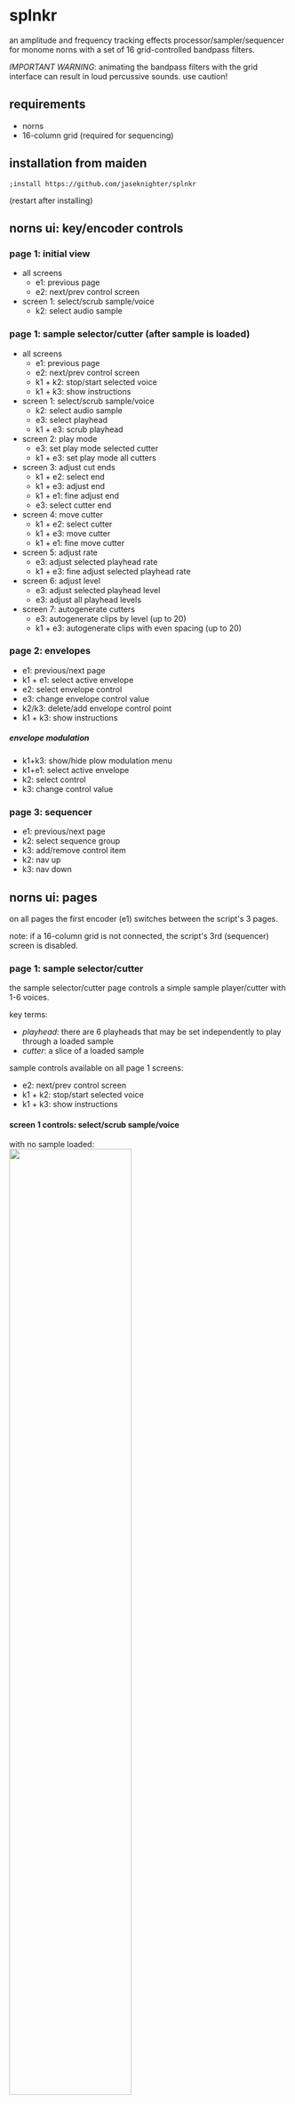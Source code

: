 # splnkr
an amplitude and frequency tracking effects processor/sampler/sequencer for monome norns with a set of 16 grid-controlled bandpass filters. 

*IMPORTANT WARNING*: animating the bandpass filters with the grid interface can result in loud percussive sounds. use caution!

## requirements

* norns
* 16-column grid (required for sequencing)

## installation from maiden
`;install https://github.com/jaseknighter/splnkr`

(restart after installing)

## norns ui: key/encoder controls

### page 1: initial view
* all screens
  * e1: previous page 
  * e2: next/prev control screen
* screen 1: select/scrub sample/voice
  * k2: select audio sample


### page 1: sample selector/cutter (after sample is loaded)
* all screens
  * e1: previous page 
  * e2: next/prev control screen
  * k1 + k2: stop/start selected voice
  * k1 + k3: show instructions
* screen 1: select/scrub sample/voice
  * k2: select audio sample
  * e3: select playhead
  * k1 + e3: scrub playhead
* screen 2: play mode
  <!-- * k2/k3: delete/add cutter -->
  * e3: set play mode selected cutter
  * k1 + e3: set play mode all cutters
* screen 3: adjust cut ends
  <!-- * k2/k3: delete/add cutter -->
  * k1 + e2: select end
  * k1 + e3: adjust end
  * k1 + e1: fine adjust end
  * e3: select cutter end
* screen 4: move cutter
  <!-- * k2/k3: delete/add cutter -->
  * k1 + e2: select cutter
  * k1 + e3: move cutter
  * k1 + e1: fine move cutter
* screen 5: adjust rate
  <!-- * k2/k3: delete/add cutter -->
  * e3: adjust selected playhead rate
  * k1 + e3: fine adjust selected playhead rate
* screen 6: adjust level
  <!-- * k2/k3: delete/add cutter -->
  * e3: adjust selected playhead level
  * e3: adjust all playhead levels
* screen 7: autogenerate cutters
  * e3: autogenerate clips by level (up to 20)
  * k1 + e3: autogenerate clips with even spacing (up to 20)

### page 2: envelopes
* e1: previous/next page 
* k1 + e1: select active envelope  
* e2: select envelope control  
* e3: change envelope control value  
* k2/k3: delete/add envelope control point  
* k1 + k3: show instructions

##### envelope modulation
* k1+k3: show/hide plow modulation menu
* k1+e1: select active envelope  
* k2: select control
* k3: change control value

### page 3: sequencer
* e1: previous/next page 
* k2: select sequence group
* k3: add/remove control item
* k2: nav up
* k3: nav down

## norns ui: pages

on all pages the first encoder (e1) switches between the script's 3 pages.

note: if a 16-column grid is not connected, the script's 3rd (sequencer) screen is disabled.

### page 1: sample selector/cutter
the sample selector/cutter page controls a simple sample player/cutter with 1-6 voices. 

key terms: 

* *playhead*: there are 6 playheads that may be set independently to play through a loaded sample
* *cutter*: a slice of a loaded sample

sample controls available on all page 1 screens:
  * e2: next/prev control screen
  * k1 + k2: stop/start selected voice
  * k1 + k3: show instructions

#### screen 1 controls: select/scrub sample/voice

with no sample loaded:<br>
<img src="images/pages/page1/page1_s1_start.png" width="66%">
<!-- ![](images/pages/page1/page1_s1_start.png) -->

the script first loads with instructions to press k2 to select a sample. once a sample has been selected, e2 navigates to other page 1 screens. 

with sample loaded:<br>
<img src="images/pages/page1/page1_s1_sample.png" width="66%">
<!-- ![](images/pages/page1/page1_s1_sample.png) -->

the banded graphic that appears once a sample has been loaded depicts amplitude (volume) changes in the sample. darker bands represent softer sounds and lighter bands represent louder sounds.

screen 1 controls:
  * k2: select a new sample to play 
  * k1 + e3: scrub the playhead 
  * e3: select the active voice

#### screen 2 controls: play mode
<img src="images/pages/page1/page1_s2_play_mode.png" width="66%">
<!-- ![](images/pages/page1/page1_s2_play_mode.png) -->

there are five play modes that can be set individually (e3) for each of the 6 playheads:

* *stop*: stops the selected playhead
* *loop all*: the selected playhead plays through the entire sequence
* *all cuts*: the selected playhead jumps from one cutter to the next (assuming multiple cutters have been generated on screen 6)
* *sel cut*: the selected playhead plays just the selected cutter
* *1-shot*: the selected playhead plays just the selected cutter one time

on this screen, k1 + e3 sets the play modes for all six playheads at once.

screen 2 controls:
  * k1 + k2: stop/start sel voice
  * e3: set the play mode of the selected cutter
  * k1 + e3: set the play mode of all cutters
  <!-- * k2/k3: delete/add cutter -->

#### screen 3 controls: adjust cut ends
<img src="images/pages/page1/page1_s3_adj_cut_ends.png" width="66%">
<!-- ![](images/pages/page1/page1_s3_adj_cut_ends.png) -->

the cutter(s) ends may be controlled on this screen.

screen 3 controls:
  <!-- * k2/k3: delete/add cutter -->
  * k1 + k2: stop/start sel voice
  * k1 + e2: select cutter
  * e3: select cutter end to adjust
  * k1 + e3: adjust selected cutter end
  * k1 + e1: fine adjust selected cutter end

#### screen 4 controls: move cutter
<img src="images/pages/page1/page1_s4_move_cutter.png" width="66%">
<!-- ![](images/pages/page1/page1_s4_move_cutter.png) -->

the location of the cutter(s) may be controlled on this screen.

screen 4 controls:
  <!-- * k2/k3: delete/add cutter -->
  * k1 + k2: stop/start sel voice
  * k1 + e2: select cutter
  * k1 + e3: adjust selected cutter location
  * k1 + e1: fine adjust selected cutter location

#### screen 5 controls: adjust rate
<img src="images/pages/page1/page1_s5_rate.png" width="66%">
<!-- ![](images/pages/page1/page1_s5_rate.png) -->

the rate of each playhead may be controlled on this screen.

screen 5 controls:
  <!-- * k2/k3: delete/add cutter -->
  * k1 + k2: stop/start sel voice
  * e3: adjust selected voice rate
  * k1 + e3: fine adjust selected voice rate

#### screen 6 controls: adjust level
<img src="images/pages/page1/page1_s6_level.png" width="66%">
![](images/pages/page1/page1_s6_level.png)

the audio level of each playhead may be controlled on this screen.

screen 6 controls:
  <!-- * k2/k3: delete/add cutter -->
  * k1 + k2: stop/start sel voice
  * e3: adjust selected voice level
  * k1 + e3: adjust all voice levels

#### screen 7 controls: autogenerate cutters
<img src="images/pages/page1/page1_s7_autogenerate.png" width="66%">
<!-- ![](images/pages/page1/page1_s7_autogenerate.png) -->

cutters may be added and removed from this screen. 

if cutters are added with e3, each cutter is set at a point of the sample where a large change in levels has been detected (e.g. at the start/end of a sound). 

if cutters are added with k1 + e3, each cutter is evenly spaced.

screen 7 controls:
  * k1 + k2: stop/start sel voice
  * e3: autogenerate clips by level (up to 20)
  * k1 + e3: autogenerate clips with even spacing (up to 20)

### page 2: envelopes
<img src="images/pages/page2/page2_envelopes.png" width="66%">
<!-- ![](images/pages/page2/page2_envelopes.png) -->

the two shapes displayed on page 2 represent envelopes which may be applied to external devices (i.e. crow, jf, midi, w/). the first envelope is also be used to shape the granular envelope if enabled (see *effects* below for details). 

an extension of Mark Eats' [envgraph class](https://github.com/monome/norns/blob/main/lua/lib/envgraph.lua), the two envelopes may be set with a variable number of control points or 'nodes.' 

there are 5 types of controls for each of the two envelopes: 

`env level`: the maximum amplitude of the envelope  
`env length`: the length of the envelope  
`node time`: when the node is processed by the envelope  
`node level`: the amplitude of the envelope at the node time  
`node angle`: the shape of the ramp from the prior node time to the current node time

with a few exceptions, the last of the three control types (node time, node level, and node angle) are adjustable for each of envelopes nodes.

fine grain controls: all of the envelope controls allow for fine grain control using k1+e3.

#### envelope modulation
<img src="images/pages/page2/page2_envelope_mods.png" width="66%">
<!-- ![](images/pages/page2/page2_envelope_mods.png) -->

pressing k1+k2 on the plow screen brings up the `plow modulation` menu. once enabled, the menu, which can be navigated using e2 and e3. each envelope has eight modulation parameters:  
  
* `mod prob`: The probability that one of the other modulation parameters will be evaluated. If it is set to 0%, no envelope modulation will occur for the selected envelope.  
* `time prob`: The probability that the time value for each of the envelope's nodes will be modulated.  
* `time mod amt`: The amount of modulation that will be applied to the time value of each of the envelope's nodes.  
* `level prob`: The probability that the level value for each of the envelope's nodes will be modulated.  
* `level mod amt`: The amount of modulation that will be applied to the level value of each of the envelope's nodes.  
* `curve prob`: The probability that the curve value for each of the envelope's nodes will be modulated.  
* `curve mod amt`: The amount of modulation that will be applied to the curve value of each of the envelope's nodes.  
* `env mod nav`: Selects which of the above seven parameters are selected on when plow modulation is visible (by pressing k1+k3) on the plow screen. This parameter is useful for controlling the plow ui via midi. 

<!-- In addition, the `show env mod params` parameter makes the parameter modulation navigation visible (again, useful for controlling the ui via midi). -->

### page 3: sequencer

selecting the third page (*sqncr*) using norns encoder e1 brings up the sequencer view. this page is only available if a grid with 16 or more columns is attached to the norns.

by default, the sequencer has 9 steps. each sequence step has 5 sub-steps by default. values are assigned to the sequencer's sub-steps. each time the sequencer completes a cycle, the values assigned to the next sub-step are activated. 

*EXAMPLE*

if step 1 of the sequencer has a sample rate of 1 assigned to sub-step 1 and a sample rate of 2 assigned to sub-step 2: 

  * the first time the sequencer arrives at step 1 the sample rate will be set 1
  * after the sequencer has gone through all the active steps (9 steps by default) and returns to step 1, the 2nd sub-step will be activated and the sample rate will be set to 2

the sequencer is built around the [Lattice](http://norns.local/doc/modules/Lattice.html) and [Sequins](https://monome.org/docs/norns/reference/lib/sequins) libraries. 



#### grid controls
<img src="images/sequencer_grid.png" width="66%">
<!-- ![](images/sequencer_grid.png) -->

* (1) *filter mode* selector (row 8, col 15): switches the grid to the bandpass filter control mode.
* (2) *sequencer mode* selector (row 8, col 16): switches the grid to the sequencer control mode.
  * note: using encoder e1 to select the norns sequencer view (page 3) will automatically switch the grid to the sequencer mode.
* (A) *sequence sets* (rows 1, cols 1-5): each sequence set defines a unique sequence of up to 9 sequence steps with each sequence step containing up to 5 sub-sequence values which are cycled as the sequencer completes its active steps (see *EXAMPLE* above)
* (B) *sequence steps* (rows 1, cols 6-14): each sequence set contains up to 9 steps. At each sequence step, multiple types of outputs may be sequenced.
  * the number of active sequence steps may be controlled from the params menu (PARAMETERS>EDIT>sequencing) by updating the *num steps* parameter.
* (C) *output types* (row 2, cols 6-14): there are 4 *output types*
    * softcut (sc): select to control the sample loaded on norns page 1
    * devices (dev): select to control external devices
    * effects (eff): select to activate effects defined in the SuperCollider engine.
    * time: select to update values related to the sequencer's step and tempo parameters
* (D) *outputs* (row 3, cols 6-14)
  * each *output type* has multiple *outputs*:
    * softcut (sc): sequence a softcut voice (up to 6 voices can be sequenced at each step)
    * devices (dev): there are 4 device outputs that may be selected: midi, crow, just friends, and w/
    * effects (eff): there are 6 effect outputs that may be selected:
      * amp (level): sets the level of the SuperCollider engine's audio output
      * drywet: sets the amount of audio signal sent to the SuperCollider engine to which effects will be applied
      * delay: sets a delay using SuperCollider's [BufCombC](https://doc.sccode.org/Classes/BufCombC.html) UGen
      * bitcrush: bitcrushes the audio signal with SuperCollider's [Decimator](https://doc.sccode.org/Classes/Decimator.html) UGen
      * granular enveloper (env): using live granulation with server-driven enveloping, based on example 1.b in the SuperCollider [Live Granulation tutorial](https://pustota.basislager.org/_/sc-help/Help/Tutorials/Live_Granulation.html)
        * note: the granular enveloper uses the envelope defined by the first envelope on the *splnkr* script's second page (env)
      * pitchshift (pshift): sets an arpeggiating pitchshifter using SuperCollider's time domain granular pitchshifter [PitchShift](https://doc.sccode.org/Classes/PitchShift.html) UGen.
    * time: there are 3 time outputs that may be selected
      * sequence
      * sub-sequence
      * clock/lattice/pattern (clp)assigned to each *sequence set*. 
    * time: sequence parameters related to time and the sequencer
* (E) *modes* (row 4, cols 6-14)
  * each *output* has multiple *modes*
    * *IMPORTANT NOTE* multiple modes may be active for each output at each sequence step
    * softcut (sc) voices 1-6
        * v_mode: the voice/playhead mode 
          <!-- * *stop*: stop the *voice*
          * *loop all*: loops through the whole sequence
          * *all cuts*: loop between active *cutters*
          * *sel cut*: loop within the *cutter* assigned to the *voice* -->
        * cutter: assign a cutter assigned to the selected voice
        * rate: the speed of the selected voice
        * direction: the direction of selected the voice
        * level: the amplitude of the selected voice
    * external devices (dev): 
      * midi: there are 7 modes for midi
        * v[1-3]: select up to 3 midi notes to play 
        * cc[1-3]: set up to 3 midi cc values 
        * stop/start: sends a stop/start signal to the selected midi output(s)
      * crow: there are 6 modes for crow
        * crow 1 pitch (c1_pitch): sets the pitch of crow output 1
        * crow 1 repeats (c1_rp): sets the number of times crow output 1 repeats the pitch
        * crow 1 repeat frequency (c1_rpfreq): sets the frequency at which crow output 1 repeats the pitch
        * crow 3 pitch (c3_pitch): sets the pitch of crow output 3
        * crow 3 repeats (c3_rp): sets the number of times crow output 3 repeats the pitch
        * crow 3 repeat frequency (c3_rpfreq): sets the frequency at which crow output 3 repeats the pitch
      * just friends (uses just friends' synthesis mode): there are 7 modes for just friends
        * play_note: sets the pitch of just friends using [dynamic voice allocation](https://github.com/whimsicalraps/Just-Friends/blob/main/Just-Type.md#dynamic-voice-allocation-6-voice-polysynth)
        * vce[1-6]: sets the pitch of the specified just friends channel using [individual voice control](https://github.com/whimsicalraps/Just-Friends/blob/main/Just-Type.md#individual-voice-control-6-monosynth-voices)
      * w/: there are 5 w/ modes
        * wsyn[1-3]: selects a wsyn voice to play
        * wdel-ks: karplus-strong synthesis
        * wdel: set delay parameters
    * effects (eff): 
      * delay: 
        * amount (amt): sets the amount of audio signal to send to the delay effect
        * delay time (del_time)
        * delay decay (del_decay)
        * delay amp (del_am)
      * bitcrush:
        * amount (amt): sets the amount of audio signal to send to the bitcrusher effect
        * bits: bit depth that the signal will be reduced to
        * rate:  the sample rate that the signal will be resampled at
      * granular enveloper (env):
        * off/on (off_on)
        * rate
        * overlap (ovrlap)
      * pitchshift (pshift):
        * amount (amt): sets the amount of audio signal to send to the bitcrusher effect
        * rate
        * ps_1 - ps_5: sets the amount to shift the pitch at each step of the 5-step arpeggio
        * note: there are two additional parameters that may be set in the PARAMETERS>EDIT menu that currently are not sequenced with the grid sequencer:
          * grain size
          * time dispersion
    * time: 
      * sequence: 
        * step: skip sequence steps according to the value set by the step parameter (a value of 1 doesn't result in skipped steps)
        * number of steps (#seq): sets the number of steps in the sequence
        * starting step: the step to start the sequence
      * sub-sequence: 
        * step: skip sub-sequence steps according to the value set by the step parameter (a value of 1 doesn't result in skipped steps)
        * number of steps (#seq): sets the number of steps in the sub-sequence
        * starting step: the step to start the sub-sequence
      * clock/lattice/pattern (clp):
        * clock: sets the norns clock speed
        * clock morph (c_morph): sets the speed and shape of a transition to a new clock speed
        * meter: sets the meter of the splnkr script
        * division: sets the division of the selected sequence set 
* (F) *params* (row 5, cols 6-14)
  * some of output modes have multiple params that may be sequenced: 
    * external devices (dev): 
      * midi: 
        * v[1-3]: midi voices 1-3 each have 6 parameters that may be set
          * pitch: sets the pitch
          * repeats (rep): sets the number of times each pitch is repeated
          * repeat frequency (rep_frq): sets the frequency (i.e. speed) of each repeat
          * duration (dur): sets the duration of each note
          * velocity (vel): sets the velocity of each note
          * channel (chan): sets the channel used for each note
        * cc[1-3]: midi cc's 1-3 each have 3 parameters that may be set
          * control change (cc): the control change value
          * value (val): the value to send to the selected midi cc
          * channel (chan): the channel to use to send the cc value
      * just friends: there are two parameters that may be set for each just friends' mode:
        * pitch: the pitch
        * level: the level (amp)
      * w/: 
        * wsyn[1-3]: wsyn voices 1-3 each have 9 parameters that may be set:
          * pitch
          * velocity (vel)
          * curve (crv)
          * ramp (rmp)
          * fm index (fm_ix)
          * fm envelope (fm_env)
          * fm ratio (fm_rat)
          * lpg time (lpg_tme)
          * lpg symmetry (lpg_sym)
        * wdel-ks: there are 4 parameters that may be set for /w_del in karplus-strong mode
          * pitch
          * mix
          * feedback (fbk)
          * filter (flt)
        * wdel: there are 9 paramerter that may be set for /w_del in delay mode
          * mix
          * time (tme)
          * feedback (fbk)
          * filter (flt)
          * rate (rte)
          * frequency (frq)
          * mod rate (mod_rte)
          * mod amount (mod_amt)
          * freeze (frz)
* number selection ui groups: 
  * (G) *integer place value* selectors: one or more integer place number selections (ones, tens, hundreds, thousands, etc.) may be applied to a sequencer value. integer place values are defined going from right to left from the *decimal point* button (*I*)
  * (H) *decimal point* indicator: this grid button separates *integer place value* selectors from *decimal place value* selectors. 
  * (I) *decimal place value* selectors: one or more decimal place number selections (tenths, hundredths, thousandths, etc.) may be assigned to a sequencer value. decimal place values are defined going from left to right from the *decimal point* button (*I*)
  * (J) *place value* selector: sets the place value. This value will be added to the other selected place values.
    * examples:
      * if the *decimal place value* is set to tenths and the first *place value* selector is selected, the place value will be set to 0.1. 
      * if the *integer place value* is set to ones and the third *place value* selector is selected, the place value will be set to 3.
  * (K) *number sequence mode* selector: 
    * the *number sequence mode* selector is set to *absolute* for each value by default (meaning, the value selected will be the value used, irrespective of the prior value).
    * if a number is set to a sequence mode of *relative*, its value is added to the previous value. 
  * (L) *polarity* selector: sets the value to positive or negative. the *polarity* selector is set to positive by default. the polarity selector only appear's does not appear for some numerical values
  * notes about number selection: 
    * number selection occurs by first selecting a place value (ui groups *G* and/or *H*) and then selecting a number (ui group *J*).   
    * if mulitple place values are set, they are added together. For example, if the *ones integer place value* is set to `5` and the *tenths integer place value* is set to `4`  
    * if a *decimal place* value or *integer place* value is set with a short press with nothing selected in the number row (*J*), the value is set to 0 at that place
    * if a *decimal place* value or *integer place* value is set with a long press and nothing selected in the number row (*J*), the value for the selected output/mode/param is set to nil and will be skipped
    * if a place value is set with a long press with a number selected in the number row (*J*), only the selected place value is used and other place values are cleared. 
* note selection ui groups: 
  * (K) *note sequence mode* selector: 
    * there are two possible note sequence mode values: *absolute* and *relative* 
    * if the *number sequence mode* selector is set to *absolute*, the value selected will be the value used in the sequence, irrespective of the prior value.
    * if a note is set to a sequence mode of *relative*, its value is added to the previous value. 
    * the *number sequence mode* selector is set to *absolute* by default
  * (L) *octave* selector: shifts the note up/down octaves. the *octave* selector is set to 0 by default.
* (J) option/note/place value selection: depending on the configuration of the selected option/mode/param, this ui group is used to ether select from a list of options a place value or a note value. 
* (M) *sub-sequence* value selector: 
  * sets the value at each step of a five step sub-sequence based on the selections made UI groups G-L. 
  * sub-sequence values are set in sequential order, switching to a new set of sub-sequence values each time the main sequence completes its steps (9 by default).

##### grid navigation with norns ui
some navigation of the grid is also possible via the norns ui:

  * e2: highlight sequence set
  * e3: highlight next control set
  * k2: select previous control set
  * k3:
    * if a sequence set has been highlighted with e2, k3 selects the highlighted sequence set
    * otherwise, k3 select the next control set


##### clearing sequence data
* what data can be cleared:
  * all values set within a sequence set (row 1-5, column 1) 
  * all values set within a single a sequence step (rows 6-14, column 1)
  * all values set within a sub-sequence step (rows 6-10, row 8)
* to clear sequence data:
  * select the data element (sequence set, sequence step or sub-sequence step) you want to clear to activate it 
  * long press the key selected in the previous step and then release it

##### copy/paste sequence data
copy paste is available in a number of areas:

* sequence set: copy all the sequence/output settings from one sequence set to another
  * method #1:
    * press the key representing the source sequence set you want to copy from to active it
    * long press the key representing the target sequence set you want to copy to and release the key
  * method #2:
    * press the grid key representing the target sequence set (the sequence set you want to copy to) so it is activated (blinking). for example, to copy to the first sequence set, press grid key 1,1
    * again, press the grid key representing the target sequence set, this time holding the key down
    * with the target sequence set key pressed, also press the key representing the source sequence set you want to copy from
    * release the target sequence set key
* sequin: to copy from one sequin (sequence step) to another follow the directions for one of the two methods detailed above for sequence set copying



#### norns ui
<img src="images/sequencer_screen_1.png" width="66%">
<!-- ![](images/sequencer_screen_1.png) -->

 the norns ui provides information about the sequencer's state. the screenshot above shows the norns ui when a sequence step is being setup, prior to a sub-step value being set.

LEGEND
* (A) *breadcrumbs*: displays the following details: *sequence set number, sequin number, output type, output, output mode, output param*
  * The breadcrumb in the screenshot above (*sqncr 5-1 sc voice 1*) indicates the following has been selected on the grid: *sequence set (5), sequence step (1), output type (softcut), output(voice 1)*
* (B) *active ui group*: displays the currently selected ui group
  * The screenshot above shows the *output modes* ui group has been selected
* (C) selection values: displays the values available based on the ui group selected 
  * in the example above, the values shown are the parameters available for the softcut output types (i.e., *v_mode, cutter, rate, direction, level*)

<img src="images/sequencer_screen_2.png" width="66%">
<!-- ![](images/sequencer_screen_2.png) -->

  the screenshot above shows the values set for a given output/mode/param for a single sequin (sequence step) for a selected sequence set. 

LEGEND
  * (A) *breadcrumbs*: displays the following details: *sequence set number, sequin number, output type, output, output mode, output param*
    * The breadcrumb in the screenshot above (*sqncr 5-1 sc voice 1*) indicates the following has been selected on the grid: *sequence set (5), sequence step (1), output type (softcut), output(voice 1)*
  * (B) *active ui group*: displays the currently selected ui group
    * The screenshot above shows the *output modes* ui group has been selected
  * (C) sequence step: three rows of values are displayed on the right representing the current output value at each step of the sequence (going left to right, top to bottom). 
  * (D) sub-sequence values: at each step of a sequence, there is a five step sub-sequence implemented as sequins nested within sequins. 
  * (E) selected output value *E* represents the value currently selected with the grid. when a sub-sequence step is selected on the grid, this selected output value is assigned to the selected sub-sequence step.
  

## filterbank

parameters for the 16 channel filterbank may be controlled via the params menu or using the grid.

three parameters may be set for each of the filterbanks 16 channelsw: 
* channel level (amp)
* reciprocal quality (rq)
* center frequency (cf)

### filterbank grid controls
<img src="images/filter_grid.png" width="66%">
*parameter adjustment*
the top 7 buttons in each row indicate the intensity of the setting for the filterbank parameter. if none of the top 7 buttons are lit in one of the grid's 16 columns, the filter at the selected slot is at its lowest intensity. if all 7 buttons lit, the filter at the selected slot is at its highest intensity.

selecting a button that is already lit sets the parameter to its lowest value.

*toggling between parameters*
each of the three parameters listed above may be controled via the grid by toggling between first three buttons on the grid's bottom row.

*animation controls*
the 5th and 6th buttons on the grid's bottom row control animation options for each of the three filter channel parameters:

*button 5*: pressing this button sweeps the values of each channel to the left cycling the values around to the far right channel after the values pass by the far left channel. if lit, pressing the button again turns off the animation.
*button 6*: pressing this button sweeps the values of each channel to the upwards, cycling back to the channel's min value when the max value is reached. if lit, pressing the button again turns off the animation.

selecting a buttons 5 or 6 when they are already lit turns off the animation for the selected filter parameter

*parameter overlay*
selecting button 8 on the bottom row turns overlays the values of all three filter parameters over one another, making it easier to see how they interact with animation turned on.

## misc parameters
the controls covered in the section below are found in the PARAMETERS>EDIT menu. with a few exceptions, these controls are not controllable with the grid sequencer.

### record player
what gets recorded depends on the `play mode` setting:
* *stop*: record the entire sample 
* *loop all*: record the entire sample 
* *all cuts*: record all sample areas set by cutters
* *sel cut*: record the sample area set by the selected cutter

*important note*: if *play mode* is set to `all cuts`, all *rate* settings must either be positive or negative. 

### scales, notes, and tempo
options are provided here to set scale mode, root note, sequencer meter, and sequencer divisions

### audio routing
unline most other norn's scripts, the *splnkr* script changes how audio is internally routed. this was done so that softcut audio can be processed by SuperCollider which isn't the case with the default routing configuration. Three routing options are provided in the params menu:
* *in+cut->eng*: sends audio in and softcut audio to the supercollider engine 
* *in->eng*: sends audio in to the supercollider engine 
* *cut->eng*: sends audio in and softcut audio to the supercollider engine 

when the *splnkr* script is unloaded (e.g. when loading a different script or restarting the norns), the script will reset the routing to the norns default settings.

### amp/freq detection
the *splnkr* script's SuperCollider engine includes frequency and amplitude detection which can be set in the params menu to trigger midi notes and crow notes/envelopes/gates/triggers. a number of options are provided to filter the frequency and amplitude (level) ranges sent to midi and crow. the notes sent to midi and crow can also be quantized to the values set in in SCALES, NOTES, AND TEMPO section of the params menu.

interesting feedback occurs when the source of audio that is routed to the SuperCollider engine from the norns audio in jacks (see *audio routing* above), is also being controlled with the *splnkr* script's amp/freq detection capabilities.

### saving sequences 
sequence data may be saved in the *sequencing* sub-menu.

## effects
there are four main effects built into the *splnkr* script: delay, bitcrush, enveloper, and pitchshift. these may be controlled with the grid sequencer and in the params menu.

### delay
delay time, decay, and amp controls are provided. when delay is set to very small amounts, resonating sounds may occur (like karplus-strong)
### bitcrush
control the number of bits and bitcrush rate
### enveloper
the enveloper is a granular synthesis-based enveloper that uses the shape of the *splnkr* scripts first envelope (see *page 2: envelopes* above). this allows for shaping of whatever audio is routed to the SuperCollider engine (see *audio routing* above), including softcut audio samples. 

### outputs 

midi, crow, jf, and w/ outputs are avaiable in the params menu (lots of bugs here to sort out). 

*pitch/frequency tracking*

after the wet signal is sent to the SuperCollider engine's bandpass filters, pitch and amplitude is tracked and sent back to norns, which passes the info on to external devices (midi, crow, jf, w/) depending on their (buggy) settings  

## credits
* first and foremost, i'd like to thank [SPIKE the Percussionist](http://manipulate.net) for tremendous amount of testing, feedback, and encouragement he provided as i was working to get this script ready to publish.
* this project was inspired by the [lines discussion](https://llllllll.co/t/re-deconstructing-jan-jelineks-zwischen/46577/4) about Jan Jelinek’s album “Zwischen” initiated by [Matt Lowery](https://www.instagram.com/mattlowery/?hl=en). It was a series of discussions I had with Matt at the start of this project that helped form the basic conceptual framework for the script. 
* splnkr leverages the [stonesoup](https://github.com/schollz/stonesoup) script developed by @infinitedigits/@schollz
* additional inspirations and thanks are due to:
  * @catfact
  * @markeats/@markwheeler Passerby (https://github.com/markwheeler/passersby)
  * @tyleretters Dronecaster (https://llllllll.co/t/34737) and Arcologies (https://llllllll.co/t /35752)
  * @dan_derks Cheat Codes 2 (https://llllllll.co/t/38414)


